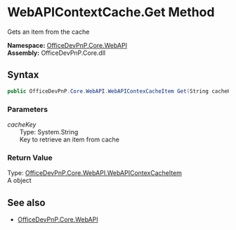 # WebAPIContextCache.Get Method  
Gets an item from the cache  

**Namespace:** [OfficeDevPnP.Core.WebAPI](OfficeDevPnP.Core.WebAPI.md)  
**Assembly:** OfficeDevPnP.Core.dll  
## Syntax
```C#
public OfficeDevPnP.Core.WebAPI.WebAPIContexCacheItem Get(String cacheKey)
```
### Parameters
*cacheKey*  
&emsp;&emsp;Type: System.String  
&emsp;&emsp;Key to retrieve an item from cache  
  
### Return Value
Type: [OfficeDevPnP.Core.WebAPI.WebAPIContexCacheItem](OfficeDevPnP.Core.WebAPI.WebAPIContexCacheItem.md)  
A  object

## See also
- [OfficeDevPnP.Core.WebAPI](OfficeDevPnP.Core.WebAPI.md)
